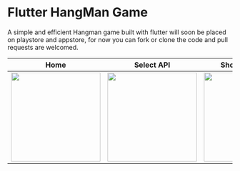 # Flutter HangMan Game

A simple and efficient Hangman game built with flutter
will soon be placed on playstore and appstore, for now you can fork or clone the code
and pull requests are welcomed.

| Home | Select API | Shortener Notif. | link Qrcode | HomeScreen List |
| ------------- | ------------- | ------------- | ------------- | ------------- |
| <image width="200" src="https://raw.githubusercontent.com/samuelezedi/uree_url_shortener/master/assets/images/uree-1.png"> | <image width="200" src="https://raw.githubusercontent.com/samuelezedi/uree_url_shortener/master/assets/images/uree-2.png"> | <image width="200" src="https://raw.githubusercontent.com/samuelezedi/uree_url_shortener/master/assets/images/uree-3.png"> | <image width="200" src="https://raw.githubusercontent.com/samuelezedi/uree_url_shortener/master/assets/images/uree-4.png"> | <image width="200" src="https://raw.githubusercontent.com/samuelezedi/uree_url_shortener/master/assets/images/uree-5.png"> |

